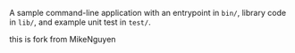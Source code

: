 A sample command-line application with an entrypoint in `bin/`, library code
in `lib/`, and example unit test in `test/`.

this is fork from MikeNguyen